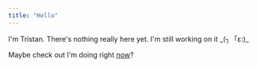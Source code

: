 ```yaml
---
title: "Hello"
---
```


I'm Tristan. There's nothing really here yet. I'm still working on it \_(┐「ε:)_

Maybe check out I'm doing right [now](/now.html)?
